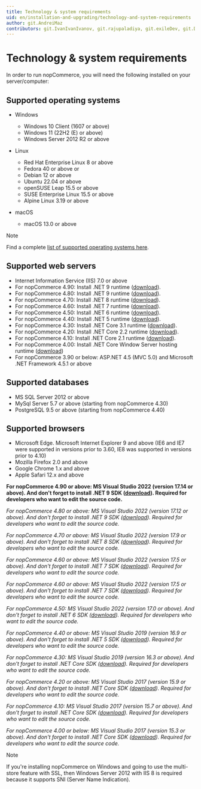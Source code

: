 ```yaml
---
title: Technology & system requirements
uid: en/installation-and-upgrading/technology-and-system-requirements
author: git.AndreiMaz
contributors: git.IvanIvanIvanov, git.rajupaladiya, git.exileDev, git.DmitriyKulagin, git.skoshelev
---
```


# Technology & system requirements

In order to run nopCommerce, you will need the following installed on your server/computer:

## Supported operating systems

* Windows
  * Windows 10 Client (1607 or above)
  * Windows 11 (22H2 (E) or above)
  * Windows Server 2012 R2 or above

* Linux
  * Red Hat Enterprise Linux 8 or above
  * Fedora 40 or above or
  * Debian 12 or above
  * Ubuntu 22.04 or above
  * openSUSE Leap 15.5 or above
  * SUSE Enterprise Linux 15.5 or above
  * Alpine Linux 3.19 or above

* macOS
  * macOS 13.0 or above

>[!NOTE]
>
> Find a complete [list of supported operating systems here](https://github.com/dotnet/core/blob/main/release-notes/9.0/supported-os.md).

## Supported web servers

* Internet Information Service (IIS) 7.0 or above
* For nopCommerce 4.90: Install .NET 9 runtime ([download](https://dotnet.microsoft.com/en-us/download/dotnet/thank-you/runtime-aspnetcore-9.0.9-windows-hosting-bundle-installer)).
* For nopCommerce 4.80: Install .NET 9 runtime ([download](https://dotnet.microsoft.com/en-us/download/dotnet/thank-you/runtime-aspnetcore-9.0.0-windows-hosting-bundle-installer)).
* For nopCommerce 4.70: Install .NET 8 runtime ([download](https://dotnet.microsoft.com/en-us/download/dotnet/thank-you/runtime-aspnetcore-8.0.4-windows-hosting-bundle-installer)).
* For nopCommerce 4.60: Install .NET 7 runtime ([download](https://dotnet.microsoft.com/en-us/download/dotnet/thank-you/runtime-aspnetcore-7.0.5-windows-hosting-bundle-installer)).
* For nopCommerce 4.50: Install .NET 6 runtime ([download](https://dotnet.microsoft.com/en-us/download/dotnet/thank-you/runtime-aspnetcore-6.0.1-windows-hosting-bundle-installer)).
* For nopCommerce 4.40: Install .NET 5 runtime ([download](https://dotnet.microsoft.com/download/dotnet/thank-you/runtime-aspnetcore-5.0.3-windows-hosting-bundle-installer)).
* For nopCommerce 4.30: Install .NET Core 3.1 runtime ([download](https://dotnet.microsoft.com/download/dotnet-core/thank-you/runtime-aspnetcore-3.1.3-windows-hosting-bundle-installer)).
* For nopCommerce 4.20: Install .NET Core 2.2 runtime ([download](https://dotnet.microsoft.com/download)).
* For nopCommerce 4.10: Install .NET Core 2.1 runtime ([download](https://dotnet.microsoft.com/download)).
* For nopCommerce 4.00: Install .NET Core Window Server hosting runtime ([download](https://dotnet.microsoft.com/download))
* For nopCommerce 3.90 or below: ASP.NET 4.5 (MVC 5.0) and Microsoft .NET Framework 4.5.1 or above

## Supported databases

* MS SQL Server 2012 or above
* MySql Server 5.7 or above (starting from nopCommerce 4.30)
* PostgreSQL 9.5 or above (starting from nopCommerce 4.40)

## Supported browsers

* Microsoft Edge. Microsoft Internet Explorer 9 and above (IE6 and IE7 were supported in versions prior to 3.60, IE8 was supported in versions prior to 4.10)
* Mozilla Firefox 2.0 and above
* Google Chrome 1.x and above
* Apple Safari 12.x and above

**For nopCommerce 4.90 or above: MS Visual Studio 2022 (version 17.14 or above). And don't forget to install .NET 9 SDK ([download](https://dotnet.microsoft.com/en-us/download/dotnet/thank-you/sdk-9.0.305-windows-x64-installer)). Required for developers who want to edit the source code.**

*For nopCommerce 4.80 or above: MS Visual Studio 2022 (version 17.12 or above). And don't forget to install .NET 9 SDK ([download](https://dotnet.microsoft.com/en-us/download/dotnet/thank-you/sdk-9.0.100-windows-x64-installer)). Required for developers who want to edit the source code.*

*For nopCommerce 4.70 or above: MS Visual Studio 2022 (version 17.9 or above). And don't forget to install .NET 8 SDK ([download](https://dotnet.microsoft.com/en-us/download/dotnet/thank-you/sdk-8.0.204-windows-x64-installer)). Required for developers who want to edit the source code.*

*For nopCommerce 4.60 or above: MS Visual Studio 2022 (version 17.5 or above). And don't forget to install .NET 7 SDK ([download](https://dotnet.microsoft.com/en-us/download/dotnet/thank-you/sdk-7.0.302-windows-x64-installer)). Required for developers who want to edit the source code.*

*For nopCommerce 4.60 or above: MS Visual Studio 2022 (version 17.5 or above). And don't forget to install .NET 7 SDK ([download](https://dotnet.microsoft.com/en-us/download/dotnet/thank-you/sdk-7.0.302-windows-x64-installer)). Required for developers who want to edit the source code.*

*For nopCommerce 4.50: MS Visual Studio 2022 (version 17.0 or above). And don't forget to install .NET 6 SDK ([download](https://dotnet.microsoft.com/en-us/download/dotnet/thank-you/sdk-6.0.406-windows-x64-installer)). Required for developers who want to edit the source code.*

*For nopCommerce 4.40 or above: MS Visual Studio 2019 (version 16.9 or above). And don't forget to install .NET 5 SDK ([download](https://dotnet.microsoft.com/download/dotnet/thank-you/sdk-5.0.408-windows-x64-installer)). Required for developers who want to edit the source code.*

*For nopCommerce 4.30: MS Visual Studio 2019 (version 16.3 or above). And don't forget to install .NET Core SDK ([download](https://dotnet.microsoft.com/download/dotnet-core/thank-you/sdk-3.1.426-windows-x64-installer)). Required for developers who want to edit the source code.*

*For nopCommerce 4.20 or above: MS Visual Studio 2017 (version 15.9 or above). And don't forget to install .NET Core SDK ([download](https://dotnet.microsoft.com/download)). Required for developers who want to edit the source code.*

*For nopCommerce 4.10: MS Visual Studio 2017 (version 15.7 or above). And don't forget to install .NET Core SDK ([download](https://dotnet.microsoft.com/download)). Required for developers who want to edit the source code.*

*For nopCommerce 4.00 or below: MS Visual Studio 2017 (version 15.3 or above). And don't forget to install .NET Core SDK ([download](https://dotnet.microsoft.com/download)). Required for developers who want to edit the source code.*

> [!NOTE]
> If you're installing nopCommerce on Windows and going to use the multi-store feature with SSL, then Windows Server 2012 with IIS 8 is required because it supports SNI (Server Name Indication).
